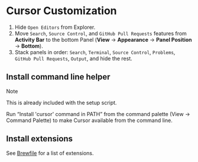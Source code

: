 # Cursor Customization

1. Hide `Open Editors` from Explorer.
1. Move `Search`, `Source Control`, and `GitHub Pull Requests` features from **Activity Bar** to the bottom Panel (**View** → **Appearance** → **Panel Position** → **Bottom**).
1. Stack panels in order: `Search`, `Terminal`, `Source Control`, `Problems`, `GitHub Pull Requests`, `Output`, and hide the rest.

## Install command line helper

> [!NOTE]
> This is already included with the setup script.

Run “Install 'cursor' command in PATH” from the command palette (View → Command Palette) to make Cursor available from the command line.

## Install extensions

See [Brewfile](../setup/Brewfile) for a list of extensions.
